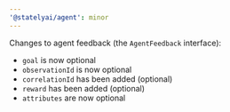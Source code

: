 ```yaml
---
'@statelyai/agent': minor
---
```


Changes to agent feedback (the `AgentFeedback` interface):

- `goal` is now optional
- `observationId` is now optional
- `correlationId` has been added (optional)
- `reward` has been added (optional)
- `attributes` are now optional
